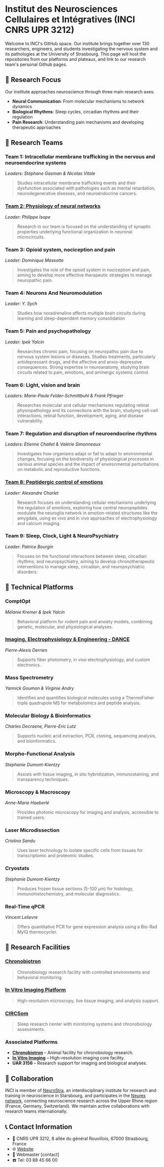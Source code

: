 # Institut des Neurosciences Cellulaires et Intégratives (INCI CNRS UPR 3212)

Welcome to INCI's GitHub space. Our institute brings together over 130 researchers, engineers, and students investigating the nervous system and its pathologies at the University of Strasbourg. This page will host the repositories from our platforms and plateaux, and link to our research team's personal Github pages.

## 🧠 Research Focus

Our institute approaches neuroscience through three main research axes:

- **Neural Communication**: From molecular mechanisms to network dynamics
- **Biological Rhythms**: Sleep cycles, circadian rhythms and their regulation  
- **Pain Research**: Understanding pain mechanisms and developing therapeutic approaches

## 👥 Research Teams

### Team 1: **Intracellular membrane trafficking in the nervous and neuroendocrine systems** 
*Leaders: Stéphane Gasman & Nicolas Vitale*
> Studies intracellular membrane trafficking events and their dysfunction associated with pathologies such as mental retardation, neurodegenerative diseases, and neuroendocrine cancers.

### [Team 2: **Physiology of neural networks**](https://github.com/TeamNeuralNetworks)
*Leader: Philippe Isope*
> Research in our team is focused on the understanding of synaptic properties underlying functional organization in neuronal microcircuits.

### Team 3: **Opioid system, nociception and pain**
*Leader: Dominique Massotte*
> Investigates the role of the opioid system in nociception and pain, aiming to develop more effective therapeutic strategies to manage neuropathic pain.

### Team 4: **Neurons And Neuromodulation**
*Leader: Y. Sych*
> Studies how noradrenaline affects multiple brain circuits during learning and sleep-dependent memory consolidation

### Team 5: **Pain and psychopathology**
*Leader: Ipek Yalcin*
> Researches chronic pain, focusing on neuropathic pain due to nervous system lesions or diseases. Studies treatments, particularly antidepressant drugs, and the affective and anxio-depressive consequences. Strong expertise in neuroanatomy, studying brain circuits related to pain, emotions, and aminergic systems control.

### Team 6: **Light, vision and brain**
*Leaders: Marie-Paule Felder-Schmittbuhl & Frank Pfrieger*
> Researches molecular and cellular mechanisms regulating retinal physiopathology and its connections with the brain, studying cell-cell interactions, retinal function, development, aging, and disease vulnerability.

### Team 7: **Regulation and disruption of neuroendocrine rhythms**
*Leaders: Etienne Challet & Valérie Simonneaux*
> Investigates how organisms adapt or fail to adapt to environmental changes, focusing on the biodiversity of physiological processes in various animal species and the impact of environmental perturbations on metabolic and reproductive functions.

### [Team 8: **Peptidergic control of emotions**](https://github.com/Team-Charlet)
*Leader: Alexandre Charlet*
> Research focuses on understanding cellular mechanisms underlying the regulation of emotions, exploring how central neuropeptides modulate the neuroglia network in emotion-related structures like the amygdala, using ex vivo and in vivo approaches of electrophysiology and calcium imaging.

### Team 9: **Sleep, Clock, Light & NeuroPsychiatry**
*Leader: Patrice Bourgin*
> Focuses on the functional interactions between sleep, circadian rhythms, and neuropsychiatry, aiming to develop chronotherapeutic interventions to manage sleep, circadian, and neuropsychiatric disorders.

## 🔧 Technical Platforms

### **ComptOpt**
*Mélanie Kremer & Ipek Yalcin*
> Behavioral platform for rodent pain and anxiety models, combining genetic, molecular, and physiological analyses.

### [**Imaging, Electrophysiology & Engineering - DANCE**](https://github.com/DANCE-NeuroStra)
*Pierre-Alexis Derrien*
> Supports fiber photometry, in vivo electrophysiology, and custom electronics.

### **Mass Spectrometry**
*Yannick Goumon & Virginie Andry*
> Identifies and quantifies biological molecules using a ThermoFisher triple quadrupole MS for metabolomics and peptide analysis.

### **Molecular Biology & Bioinformatics**
*Charles Decraene, Pierre-Eric Lutz*
> Supports nucleic acid extraction, PCR, cloning, sequencing analysis, and bioinformatics.

### **Morpho-Functional Analysis**
*Stéphanie Dumont-Kientzy*
> Assists with tissue imaging, in situ hybridization, immunostaining, and transparency techniques.

### **Microscopy & Macroscopy**
*Anne-Marie Haeberlé*
> Provides photonic microscopy for imaging and analysis, accessible to trained users.

### **Laser Microdissection**
*Cristina Sandu*
> Uses laser technology to isolate specific cells from tissues for transcriptomic and proteomic studies.

### **Cryostats**
*Stéphanie Dumont-Kientzy*
> Produces frozen tissue sections (5-100 µm) for histology, immunohistochemistry, and molecular diagnostics.

### **Real-Time qPCR**
*Vincent Lelievre*
> Offers quantitative PCR for gene expression analysis using a Bio-Rad MyIQ thermocycler.

## 🏢 Research Facilities

### [Chronobiotron](https://chronobiotron.neuro.unistra.fr/)
> Chronobiology research facility with controlled environments and behavioral monitoring.

### [In Vitro Imaging Platform](https://piv.neuro.unistra.fr/)
> High-resolution microscopy, live tissue imaging, and analysis support.

### [CIRCSom](https://www.chru-strasbourg.fr/service/centre-des-troubles-du-sommeil/)
> Sleep research center with monitoring systems and chronobiology assessments.

### **Associated Platforms**
- **[Chronobiotron](https://chronobiotron.neuro.unistra.fr/)** – Animal facility for chronobiology research.
- **[In Vitro Imaging](https://piv.neuro.unistra.fr/)** – High-resolution imaging core facility.
- **UAR 3156** – Research support for imaging and biological analyses.

## 🤝 Collaboration 

INCI is member of [NeuroStra](https://neurostra.unistra.fr/), an interdisciplinary institute for research and training in neuroscience in Starsbourg, and participates in the [Neurex network](https://www.neurex.org/), connecting neuroscience research across the Upper Rhine region (France, Germany, Switzerland). We maintain active collaborations with research teams internationally.

## 📞 Contact Information

- 📍 CNRS UPR 3212, 8 allée du général Rouvillois, 67000 Strasbourg, France
- 🌐 [Website](https://inci.neuro.unistra.fr/?page_id=95&lang=en)
- 📧 Webmaster [contact]
- ☎️ Tel: 03 88 45 66 00

